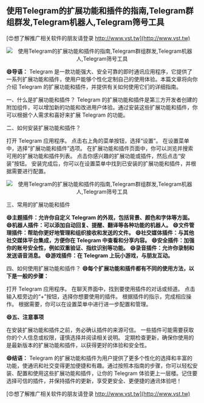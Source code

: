 ## **使用Telegram的扩展功能和插件的指南,Telegram群组群发,Telegram机器人,Telegram筛号工具**

[😍想了解推广相关软件的朋友请登录 http://www.vst.tw](http://www.vst.tw)

 <center><img src="https://vst.tw/MP4/tuiguang/png/7.png" alt="使用Telegram的扩展功能和插件的指南,Telegram群组群发,Telegram机器人,Telegram筛号工具"></center>

**😄导语：**
Telegram 是一款功能强大、安全可靠的即时通讯应用程序，它提供了一系列扩展功能和插件，使用户能够个性化定制自己的使用体验。本篇文章将向你介绍 Telegram 的扩展功能和插件，并提供有关如何使用它们的详细指南。

一、什么是扩展功能和插件？
Telegram 的扩展功能和插件是第三方开发者创建的附加组件，可以增加新的功能和改进用户体验。通过安装这些扩展功能和插件，你可以根据个人需求和喜好来扩展 Telegram 的功能。

二、如何安装扩展功能和插件？

打开 Telegram 应用程序。
点击右上角的菜单按钮，选择“设置”。
在设置菜单中，选择“扩展功能和插件”选项。
在扩展功能和插件页面中，你可以浏览并搜索可用的扩展功能和插件列表。
点击你感兴趣的扩展功能或插件，然后点击“安装”按钮。
安装完成后，你可以在设置菜单中找到已安装的扩展功能和插件，并根据需要进行配置。

 <center><img src="https://vst.tw/MP4/tuiguang/png/7.png" alt="使用Telegram的扩展功能和插件的指南,Telegram群组群发,Telegram机器人,Telegram筛号工具"></center>

三、常用的扩展功能和插件

**😄主题插件：允许你自定义 Telegram 的外观，包括背景、颜色和字体等方面。**
**😄机器人插件：可以添加自动回复、提醒、翻译等各种功能的机器人。**
**😄文件管理插件：帮助你更好地管理和组织接收和发送的文件。**
**😄社交媒体插件：与其他社交媒体平台集成，方便你在 Telegram 中查看和分享内容。**
**😄安全插件：加强你的账号安全性，例如双重验证、指纹识别等功能。**
**😄录音插件：允许你录制和发送语音消息。**
**😄游戏插件：在 Telegram 上玩小游戏，与朋友互动。**

四、如何使用扩展功能和插件？
**😄每个扩展功能和插件都有不同的使用方法，以下是一般的步骤：**

打开 Telegram 应用程序。
在聊天界面中，找到要使用插件的对话或频道。
点击输入框旁边的“+”按钮，选择你想要使用的插件。
根据插件的指示，完成相应操作。
根据需要，你可以在设置菜单中进行进一步配置和管理。

**😄五、注意事项**

在安装扩展功能和插件之前，务必确认插件的来源可信。
一些插件可能需要获取你的个人信息或权限，谨慎选择并阅读相关说明。
定期检查更新，确保你使用的是最新版本的扩展功能和插件，以获得更好的体验和安全性。

**😄结语：**
Telegram 的扩展功能和插件为用户提供了更多个性化的选择和丰富的功能，使通讯和社交变得更加便捷和有趣。通过按照本指南的步骤，你可以轻松安装、配置和使用这些扩展功能和插件，让你的 Telegram 体验更上一层楼。记住要选择可信的插件，并保持插件的更新，享受更安全、更便捷的通讯体验吧！

[😍想了解推广相关软件的朋友请登录 http://www.vst.tw](http://www.vst.tw)



